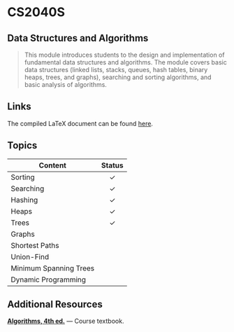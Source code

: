 # CS2040S #

## Data Structures and Algorithms ##

> This module introduces students to the design and implementation of fundamental data structures and algorithms. The module covers basic data structures (linked lists, stacks, queues, hash tables, binary heaps, trees, and graphs), searching and sorting algorithms, and basic analysis of algorithms.

## Links ##

The compiled LaTeX document can be found [here](https://github.com/jontmy/nus-cs2040s/blob/master/src/cs2040s.pdf).

## Topics ##

| **Content**                                | **Status** |
|--------------------------------------------|:----------:|
| Sorting                                    | ✓          |
| Searching                                  | ✓          |
| Hashing                                    | ✓          |
| Heaps                                      | ✓          |
| Trees                                      | ✓          |
| Graphs                                     |            |
| Shortest Paths                             |            |
| Union-Find                                 |            |
| Minimum Spanning Trees                     |            |
| Dynamic Programming                        |            |

## Additional Resources ##

[**Algorithms, 4th ed.**](https://algs4.cs.princeton.edu/home/) — Course textbook.
